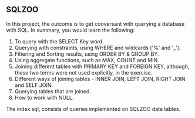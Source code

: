 ## SQLZOO

In this project, the outcome is to get conversant with querying a database with SQL. In summary, you would learn the following:

1. To query with the SELECT Key word.
2. Querying with constraints, using WHERE and wildcards ('%' and '_').
3. Filtering and Sorting results, using ORDER BY & GROUP BY.
4. Using aggregate functions, such as MAX, COUNT and MIN.
5. Joining different tables with PRIMARY KEY and FOREIGN KEY, although, these two terms were not used explicitly, in the exercise.
6. Different ways of joining tables - INNER JOIN, LEFT JOIN, RIGHT JOIN and SELF JOIN.
7. Querying tables that are joined.
8. How to work with NULL.

The index.sql, consists of queries implemented on SQLZOO data tables.
